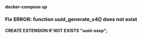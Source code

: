 #### docker-compose up
### Fix ERROR: function uuid_generate_v4() does not exist
#### CREATE EXTENSION IF NOT EXISTS "uuid-ossp";
